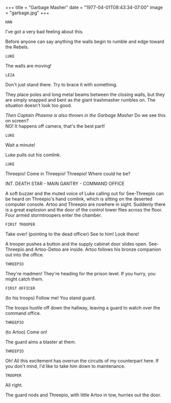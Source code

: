 +++
title = "Garbage Masher"
date = "1977-04-01T08:43:34-07:00"
image = "garbage.jpg"
+++

`HAN`

 I've got a very bad feeling about this.

Before anyone can say anything the walls begin to rumble and edge toward the Rebels.

`LUKE`

 The walls are moving!

`LEIA`

 Don't just stand there. Try to brace it with something.

They place poles and long metal beams between the closing walls, but they are simply snapped and bent as the giant trashmasher rumbles on. The situation doesn't look too good.

*Then Captain Phasma is also thrown in the Garbage Masher*
Do we see this on screen?  
NO!  It happens off camera, that's the best part!

`LUKE`

 Wait a minute!

Luke pulls out his comlink.

`LUKE`

 Threepio! Come in Threepio! Threepio! Where could he be?

INT. DEATH STAR - MAIN GANTRY - COMMAND OFFICE

A soft buzzer and the muted voice of Luke calling out for See-Threepio can be heard on Threepio's hand comlink, which is sitting on the deserted computer console. Artoo and Threepio are nowhere in sight. Suddenly there is a great explosion and the door of the control tower flies across the floor. Four armed stormtroopers enter the chamber.

`FIRST TROOPER`

 Take over! (pointing to the dead officer) See to him! Look there!

A trooper pushes a button and the supply cabinet door slides open. See-Threepio and Artoo-Detoo are inside. Artoo follows his bronze companion out into the office.

`THREEPIO`

 They're madmen! They're heading for the prison level. If you hurry, you might catch them.

`FIRST OFFICER`

 (to his troops) Follow me! You stand guard.

The troops hustle off down the hallway, leaving a guard to watch over the command office.

`THREEPIO`

 (to Artoo) Come on!

The guard aims a blaster at them.

`THREEPIO`

 Oh! All this excitement has overrun the circuits of my counterpart here. If you don't mind, I'd like to take him down to maintenance.

`TROOPER`

 All right.

The guard nods and Threepio, with little Artoo in tow, hurries out the door.
